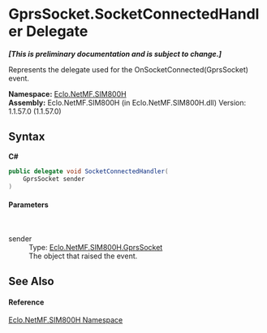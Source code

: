 # GprsSocket.SocketConnectedHandler Delegate
 _**\[This is preliminary documentation and is subject to change.\]**_

Represents the delegate used for the OnSocketConnected(GprsSocket) event.

**Namespace:**&nbsp;<a href="N_Eclo_NetMF_SIM800H">Eclo.NetMF.SIM800H</a><br />**Assembly:**&nbsp;Eclo.NetMF.SIM800H (in Eclo.NetMF.SIM800H.dll) Version: 1.1.57.0 (1.1.57.0)

## Syntax

**C#**<br />
``` C#
public delegate void SocketConnectedHandler(
	GprsSocket sender
)
```


#### Parameters
&nbsp;<dl><dt>sender</dt><dd>Type: <a href="T_Eclo_NetMF_SIM800H_GprsSocket">Eclo.NetMF.SIM800H.GprsSocket</a><br />The object that raised the event.</dd></dl>

## See Also


#### Reference
<a href="N_Eclo_NetMF_SIM800H">Eclo.NetMF.SIM800H Namespace</a><br />
